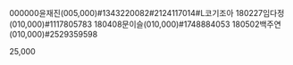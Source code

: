 000000윤재진(005,000)#1343220082#2124117014#L코기조아
180227임다정(010,000)#1117805783
180408문이슬(010,000)#1748884053
180502백주연(010,000)#2529359598

25,000
